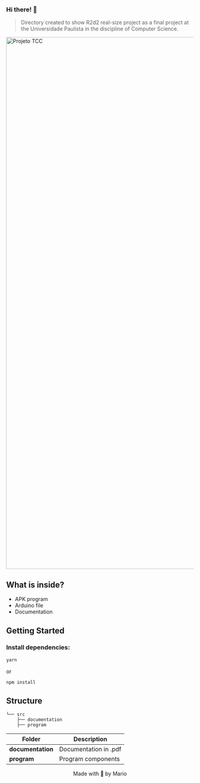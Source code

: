 ### Hi there! 👋

> Directory created to show R2d2 real-size project as a final project at the Universidade Paulista in the discipline of Computer Science.
<img width="1426" alt="Projeto TCC" src="">

## What is inside?

- APK program
- Arduino file
- Documentation

## Getting Started

### Install dependencies:

```bash
yarn
```

or

```bash
npm install
```

## Structure

```
└── src
    ├── documentation
    ├── program
```

| Folder              | Description                                      |
| ----------          | -------------------------------------------      |
| **documentation**   | Documentation in .pdf                            |
| **program**         | Program components                               |

<p align="center">Made with 💜 by Mario</p>
